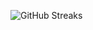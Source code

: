 ![GitHub Streaks](https://github-streaks-mqc9.onrender.com/streak/happilli/image?theme=midnight&cache_bust=1742935586)

